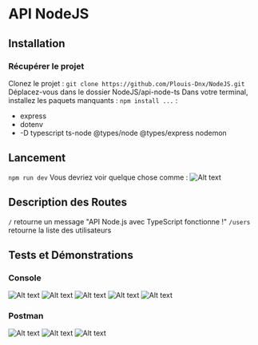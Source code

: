 # API NodeJS

## Installation
### Récupérer le projet
Clonez le projet : ```git clone https://github.com/Plouis-Dnx/NodeJS.git```
Déplacez-vous dans le dossier NodeJS/api-node-ts
Dans votre terminal, installez les paquets manquants : 
```npm install ...``` : 
 - express
 - dotenv
 - -D typescript ts-node @types/node @types/express nodemon

## Lancement
```npm run dev```
Vous devriez voir quelque chose comme : 
![Alt text](./images_tests/console/message_serveur.png "Message de lancement du serveur")

## Description des Routes
```/``` retourne un message "API Node.js avec TypeScript fonctionne !"
```/users``` retourne la liste des utilisateurs

## Tests et Démonstrations
### Console
![Alt text](./images_tests/console/curlGET_console.png)
![Alt text](./images_tests/console/curlPOST_console.png)
![Alt text](./images_tests/console/message_serveur.png)
![Alt text](./images_tests/console/curlPOST_noEmail.png)
![Alt text](./images_tests/console/curlPOST_noName.png)

### Postman
![Alt text](./images_tests/postman/curlGET_users_PostMan.png)
![Alt text](./images_tests/postman/POST_postman.png)
![Alt text](./images_tests/postman/getRoot_postman.png)